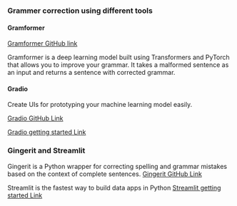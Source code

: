 ### Grammer correction using different tools

#### Gramformer

[Gramformer GitHub link](https://github.com/PrithivirajDamodaran/Gramformer)

Gramformer is a deep learning model built using Transformers and PyTorch that allows you to improve your grammar. It takes a malformed sentence as an input and returns a sentence with corrected grammar.

#### Gradio

Create UIs for prototyping your machine learning model easily.

[Gradio GitHub Link](https://github.com/gradio-app/gradio)

[Gradio getting started Link](https://gradio.app/getting_started) 


### Gingerit and Streamlit

Gingerit is a Python wrapper for correcting spelling and grammar mistakes based on the context of complete sentences.
[Gingerit GitHub Link](https://github.com/Azd325/gingerit)

Streamlit is the fastest way to build data apps in Python
[Streamlit getting started Link](https://github.com/streamlit/streamlit)
